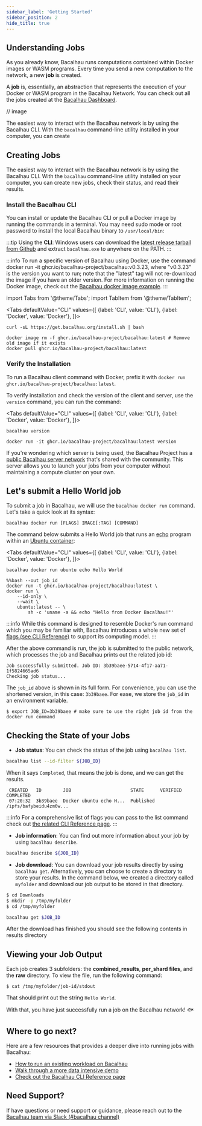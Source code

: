 ```yaml
---
sidebar_label: 'Getting Started'
sidebar_position: 2
hide_title: true
---
```


## Understanding Jobs

As you already know, Bacalhau runs computations contained within Docker images or WASM programs.
Every time you send a new computation to the network, a new **job** is created.

A **job** is, essentially, an abstraction that represents the execution of your Docker or WASM program in the Bacalhau Network.
You can check out all the jobs created at the [Bacalhau Dashboard](https://dashboard.bacalhau.org/jobs).

// image

The easiest way to interact with the Bacalhau network is by using the Bacalhau CLI.
With the `bacalhau` command-line utility installed in your computer, you can create 

## Creating Jobs

The easiest way to interact with the Bacalhau network is by using the Bacalhau CLI.
With the `bacalhau` command-line utility installed on your computer, you can create new jobs, check their status, and read their results.

### Install the Bacalhau CLI

You can install or update the Bacalhau CLI or pull a Docker image by running the commands in a terminal.
You may need sudo mode or root password to install the local Bacalhau binary to `/usr/local/bin`:

:::tip
Using the **CLI**: Windows users can download the [latest release tarball from Github](https://github.com/bacalhau-project/bacalhau/releases) and extract `bacalhau.exe` to anywhere on the PATH.
:::

:::info
To run a specific version of Bacalhau using Docker, use the command docker run -it ghcr.io/bacalhau-project/bacalhau:v0.3.23, where "v0.3.23" is the version you want to run; note that the "latest" tag will not re-download the image if you have an older version. For more information on running the Docker image, check out the [Bacalhau docker image example](../examples/workload-onboarding/bacalhau-docker-image/index.md).
:::

import Tabs from '@theme/Tabs';
import TabItem from '@theme/TabItem';

<Tabs
defaultValue="CLI"
values={[
{label: 'CLI', value: 'CLI'},
{label: 'Docker', value: 'Docker'},
]}>
<TabItem value="CLI">

    curl -sL https://get.bacalhau.org/install.sh | bash

</TabItem>
<TabItem value="Docker">

    docker image rm -f ghcr.io/bacalhau-project/bacalhau:latest # Remove old image if it exists
    docker pull ghcr.io/bacalhau-project/bacalhau:latest

</TabItem>
</Tabs>

### Verify the Installation

To run a Bacalhau client command with Docker, prefix it with `docker run ghcr.io/bacalhau-project/bacalhau:latest`.

To verify installation and check the version of the client and server, use the `version` command, you can run the command:


<Tabs
defaultValue="CLI"
values={[
{label: 'CLI', value: 'CLI'},
{label: 'Docker', value: 'Docker'},
]}>
<TabItem value="CLI">

    bacalhau version

</TabItem>
<TabItem value="Docker">

    docker run -it ghcr.io/bacalhau-project/bacalhau:latest version

</TabItem>
</Tabs>

If you're wondering which server is being used, the Bacalhau Project has a [public Bacalhau server network](https://docs.bacalhau.org/#our-vision) that's shared with the community. This server allows you to launch your jobs from your computer without maintaining a compute cluster on your own.


## Let's submit a Hello World job

To submit a job in Bacalhau, we will use the `bacalhau docker run` command. Let's take a quick look at its syntax:

`bacalhau docker run [FLAGS] IMAGE[:TAG] [COMMAND]`

The command below submits a Hello World job that runs an [echo](https://en.wikipedia.org/wiki/Echo_(command)) program within an [Ubuntu container](https://hub.docker.com/_/ubuntu):

<Tabs
defaultValue="CLI"
values={[
{label: 'CLI', value: 'CLI'},
{label: 'Docker', value: 'Docker'},
]}>
<TabItem value="CLI">

    bacalhau docker run ubuntu echo Hello World

</TabItem>
<TabItem value="Docker">

    %%bash --out job_id
    docker run -t ghcr.io/bacalhau-project/bacalhau:latest \
    docker run \
        --id-only \
        --wait \
        ubuntu:latest -- \
            sh -c 'uname -a && echo "Hello from Docker Bacalhau!"'

</TabItem>
</Tabs>

:::info
While this command is designed to resemble Docker's run command which you may be familiar with, Bacalhau introduces a whole new set of [flags (see CLI Reference)](https://docs.bacalhau.org/all-flags#docker-run) to support its computing model.
:::

After the above command is run, the job is submitted to the public network, which processes the job and Bacalhau prints out the related job id:

```
Job successfully submitted. Job ID: 3b39baee-5714-4f17-aa71-1f5824665ad6
Checking job status...
```

The `job_id` above is shown in its full form. For convenience, you can use the shortened version, in this case: `3b39baee`. For ease, we store the `job_id` in an environment variable.

```shell
$ export JOB_ID=3b39baee # make sure to use the right job id from the docker run command
```

## Checking the State of your Jobs

- **Job status**: You can check the status of the job using `bacalhau list`.


```bash
bacalhau list --id-filter ${JOB_ID}
```

When it says `Completed`, that means the job is done, and we can get the results.

```
 CREATED   ID        JOB                      STATE      VERIFIED  COMPLETED
 07:20:32  3b39baee  Docker ubuntu echo H...  Published            /ipfs/bafybeidu4zm6w...
```

:::info
For a comprehensive list of flags you can pass to the list command check out [the related CLI Reference page](../all-flags#list).
:::

- **Job information**: You can find out more information about your job by using `bacalhau describe`.

```bash
bacalhau describe ${JOB_ID}
```

- **Job download**: You can download your job results directly by using `bacalhau get`. Alternatively, you can choose to create a directory to store your results. In the command below, we created a directory called `myfolder` and download our job output to be stored in that directory.


```bash
$ cd Downloads
$ mkdir -p /tmp/myfolder
$ cd /tmp/myfolder

bacalhau get $JOB_ID
```

After the download has finished you should see the following contents in results directory

## Viewing your Job Output

Each job creates 3 subfolders: the **combined_results**, **per_shard files**, and the **raw** directory. To view the file, run the following command:

```shell
$ cat /tmp/myfolder/job-id/stdout
```

That should print out the string `Hello World`.

With that, you have just successfully run a job on the Bacalhau network! :fish:


## Where to go next?

Here are a few resources that provides a deeper dive into running jobs with Bacalhau:

* [How to run an existing workload on Bacalhau](../getting-started/docker-workload-onboarding.md)
* [Walk through a more data intensive demo](../examples/data-engineering/image-processing/index.md)
* [Check out the Bacalhau CLI Reference page](../all-flags.md)


## Need Support?

If have questions or need support or guidance, please reach out to the [Bacalhau team via Slack (#bacalhau channel)](https://bit.ly/bacalhau-project-slack)
